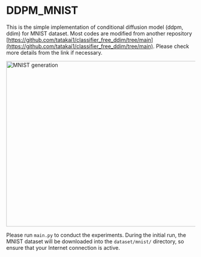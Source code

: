 # DDPM_MNIST

This is the simple implementation of conditional diffusion model (ddpm, ddim) for MNIST dataset. Most codes are modified from another repository [https://github.com/tatakai1/classifier_free_ddim/tree/main](https://github.com/tatakai1/classifier_free_ddim/tree/main). Please check more details from the link if necessary.

<img src="figures/framework.png" alt="MNIST generation" width="901.8" height="441.45">


Please run `main.py` to conduct the experiments. During the initial run, the MNIST dataset will be downloaded into the `dataset/mnist/` directory, so ensure that your Internet connection is active.


